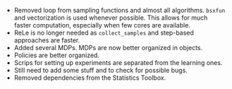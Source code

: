 - Removed loop from sampling functions and almost all algorithms. `bsxfun` and vectorization is used whenever possible. This allows for much faster computation, especially when few cores are available.
- ReLe is no longer needed as `collect_samples` and step-based approaches are faster.
- Added several MDPs. MDPs are now better organized in objects.
- Policies are better organized.
- Scrips for setting up experiments are separated from the learning ones.
- Still need to add some stuff and to check for possible bugs.
- Removed dependencies from the Statistics Toolbox.